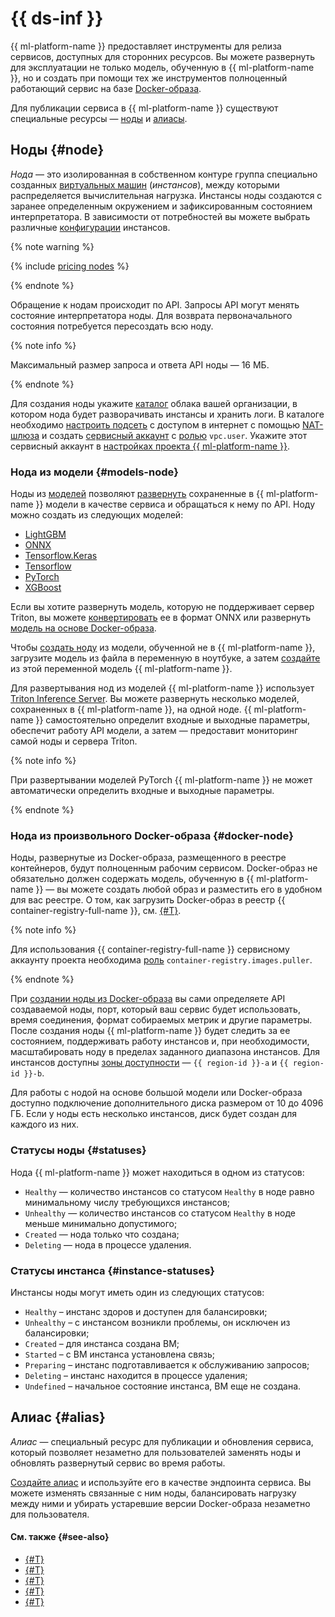 # {{ ds-inf }}

{{ ml-platform-name }} предоставляет инструменты для релиза сервисов, доступных для сторонних ресурсов. Вы можете развернуть для эксплуатации не только модель, обученную в {{ ml-platform-name }}, но и создать при помощи тех же инструментов полноценный работающий сервис на базе [Docker-образа](/blog/posts/2022/03/docker-containers).

Для публикации сервиса в {{ ml-platform-name }} существуют специальные ресурсы — [ноды](#node) и [алиасы](#statuses).

## Ноды {#node}

_Нода_ — это изолированная в собственном контуре группа специально созданных [виртуальных машин](../../../glossary/vm.md) (_инстансов_), между которыми распределяется вычислительная нагрузка. Инстансы ноды создаются с заранее определенным окружением и зафиксированным состоянием интерпретатора. В зависимости от потребностей вы можете выбрать различные [конфигурации](../../concepts/configurations.md) инстансов.

{% note warning %}

{% include [pricing nodes](../../../_includes/datasphere/nodes-pricing-warn.md) %}

{% endnote %}

Обращение к нодам происходит по API. Запросы API могут менять состояние интерпретатора ноды. Для возврата первоначального состояния потребуется пересоздать всю ноду.

{% note info %}

Максимальный размер запроса и ответа API ноды — 16 МБ.

{% endnote %}

Для создания ноды укажите [каталог](../../../resource-manager/concepts/resources-hierarchy.md#folder) облака вашей организации, в котором нода будет разворачивать инстансы и хранить логи. В каталоге необходимо [настроить подсеть](../../../vpc/operations/subnet-create.md) с доступом в интернет с помощью [NAT-шлюза](../../../vpc/operations/create-nat-gateway.md) и создать [сервисный аккаунт](../../../iam/operations/sa/create.md) с [ролью](../../../vpc/security/index.md#vpc-user) `vpc.user`. Укажите этот сервисный аккаунт в [настройках проекта {{ ml-platform-name }}](../../operations/projects/update.md).

### Нода из модели {#models-node}

Ноды из [моделей](../models/index.md) позволяют [развернуть](../../operations/deploy/node-create.md#from-model) сохраненные в {{ ml-platform-name }} модели в качестве сервиса и обращаться к нему по API. Ноду можно создать из следующих моделей:

* [LightGBM](https://lightgbm.readthedocs.io)
* [ONNX](https://onnx.ai/)
* [Tensorflow.Keras](https://keras.io)
* [Tensorflow](https://www.tensorflow.org)
* [PyTorch](https://pytorch.org)
* [XGBoost](https://lightgbm.readthedocs.io)

Если вы хотите развернуть модель, которую не поддерживает сервер Triton, вы можете [конвертировать](https://onnx.ai/sklearn-onnx/auto_tutorial/plot_gexternal_catboost.html) ее в формат ONNX или развернуть [модель на основе Docker-образа](#docker-node).

Чтобы [создать ноду](../../operations/deploy/node-create.md#from-model) из модели, обученной не в {{ ml-platform-name }}, загрузите модель из файла в переменную в ноутбуке, а затем [создайте](../../operations/data/models.md#create) из этой переменной модель {{ ml-platform-name }}.

Для развертывания нод из моделей {{ ml-platform-name }} использует [Triton Inference Server](https://developer.nvidia.com/triton-inference-server). Вы можете развернуть несколько моделей, сохраненных в {{ ml-platform-name }}, на одной ноде. {{ ml-platform-name }} самостоятельно определит входные и выходные параметры, обеспечит работу API модели, а затем — предоставит мониторинг самой ноды и сервера Triton.

{% note info %}

При развертывании моделей PyTorch {{ ml-platform-name }} не может автоматически определить входные и выходные параметры.

{% endnote %}

### Нода из произвольного Docker-образа {#docker-node}

Ноды, развернутые из Docker-образа, размещенного в реестре контейнеров, будут полноценным рабочим сервисом. Docker-образ не обязательно должен содержать модель, обученную в {{ ml-platform-name }} — вы можете создать любой образ и разместить его в удобном для вас реестре. О том, как загрузить Docker-образ в реестр {{ container-registry-full-name }}, см. [{#T}](../../../container-registry/operations/docker-image/docker-image-push.md).

{% note info %}

Для использования {{ container-registry-full-name }} сервисному аккаунту проекта необходима [роль](../../../container-registry/security/index.md#container-registry-images-puller) `container-registry.images.puller`.

{% endnote %}

При [создании ноды из Docker-образа](../../operations/deploy/node-create.md#from-docker) вы сами определяете API создаваемой ноды, порт, который ваш сервис будет использовать, время соединения, формат собираемых метрик и другие параметры. После создания ноды {{ ml-platform-name }} будет следить за ее состоянием, поддерживать работу инстансов и, при необходимости, масштабировать ноду в пределах заданного диапазона инстансов. Для инстансов доступны [зоны доступности](../../../overview/concepts/geo-scope.md) — `{{ region-id }}-a` и `{{ region-id }}-b`.

Для работы с нодой на основе большой модели или Docker-образа доступно подключение дополнительного диска размером от 10 до 4096 ГБ. Если у ноды есть несколько инстансов, диск будет создан для каждого из них.

### Статусы ноды {#statuses}

Нода {{ ml-platform-name }} может находиться в одном из статусов:

* `Healthy` — количество инстансов со статусом `Healthy` в ноде равно минимальному числу требующихся инстансов;
* `Unhealthy` — количество инстансов со статусом `Healthy` в ноде меньше минимально допустимого;
* `Created` — нода только что создана;
* `Deleting` — нода в процессе удаления.

### Статусы инстанса {#instance-statuses}

Инстансы ноды могут иметь один из следующих статусов:

* `Healthy` – инстанс здоров и доступен для балансировки;
* `Unhealthy` – с инстансом возникли проблемы, он исключен из балансировки;
* `Created` – для инстанса создана ВМ;
* `Started` – с ВМ инстанса установлена связь;
* `Preparing` – инстанс подготавливается к обслуживанию запросов;
* `Deleting` – инстанс находится в процессе удаления;
* `Undefined` – начальное состояние инстанса, ВМ еще не создана.

## Алиас {#alias}

_Алиас_ — специальный ресурс для публикации и обновления сервиса, который позволяет незаметно для пользователей заменять ноды и обновлять развернутый сервис во время работы.

[Создайте алиас](../../../datasphere/operations/deploy/alias-create.md) и используйте его в качестве эндпоинта сервиса. Вы можете изменять связанные с ним ноды, балансировать нагрузку между ними и убирать устаревшие версии Docker-образа незаметно для пользователя.


#### См. также {#see-also}

* [{#T}](../../operations/deploy/node-create.md)
* [{#T}](../../operations/deploy/alias-create.md)
* [{#T}](../../tutorials/node-from-model.md)
* [{#T}](../../tutorials/node-from-docker.md)
* [{#T}](../../tutorials/node-from-docker-fast-api.md)
